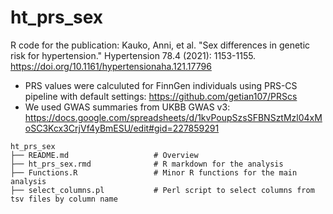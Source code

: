# ht_prs_sex
R code for the publication: Kauko, Anni, et al. "Sex differences in genetic risk for hypertension." Hypertension 78.4 (2021): 1153-1155.
https://doi.org/10.1161/hypertensionaha.121.17796

* PRS values were calculuted for FinnGen individuals using PRS-CS pipeline with default settings: https://github.com/getian107/PRScs
* We used GWAS summaries from UKBB GWAS v3: https://docs.google.com/spreadsheets/d/1kvPoupSzsSFBNSztMzl04xMoSC3Kcx3CrjVf4yBmESU/edit#gid=227859291

```
ht_prs_sex
├── README.md                 	# Overview
├── ht_prs_sex.rmd            	# R markdown for the analysis
├── Functions.R      	      	# Minor R functions for the main analysis
├── select_columns.pl         	# Perl script to select columns from tsv files by column name

```
